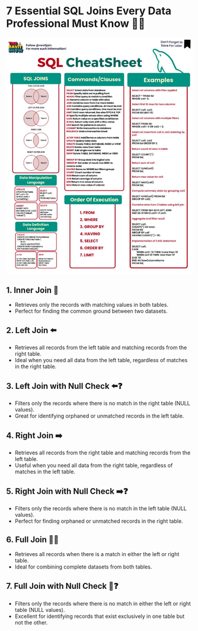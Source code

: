 # 7 Essential SQL Joins Every Data Professional Must Know 🤝💡

![Banner](../images/sqljoins.jpeg)

## 1. Inner Join 🔄
   - Retrieves only the records with matching values in both tables.
   - Perfect for finding the common ground between two datasets.

## 2. Left Join ⬅️
   - Retrieves all records from the left table and matching records from the right table.
   - Ideal when you need all data from the left table, regardless of matches in the right table.

## 3. Left Join with Null Check ⬅️❓
   - Filters only the records where there is no match in the right table (NULL values).
   - Great for identifying orphaned or unmatched records in the left table.

## 4. Right Join ➡️
   - Retrieves all records from the right table and matching records from the left table.
   - Useful when you need all data from the right table, regardless of matches in the left table.

## 5. Right Join with Null Check ➡️❓
   - Filters only the records where there is no match in the left table (NULL values).
   - Perfect for finding orphaned or unmatched records in the right table.

## 6. Full Join 🔄🔄
   - Retrieves all records when there is a match in either the left or right table.
   - Ideal for combining complete datasets from both tables.

## 7. Full Join with Null Check 🔄❓
   - Filters only the records where there is no match in either the left or right table (NULL values).
   - Excellent for identifying records that exist exclusively in one table but not the other.